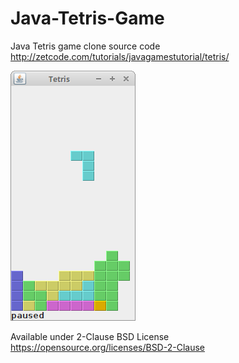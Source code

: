 # Java-Tetris-Game
Java Tetris game clone source code
http://zetcode.com/tutorials/javagamestutorial/tetris/

![Tetris game screenshot](tetris_game.png)

Available under 2-Clause BSD License https://opensource.org/licenses/BSD-2-Clause  
